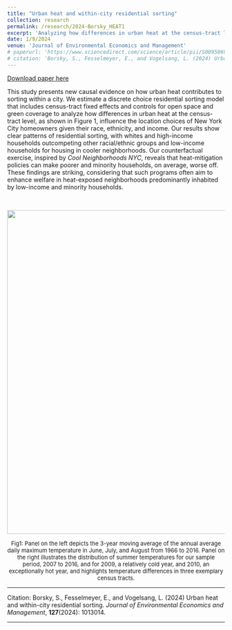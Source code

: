 ```yaml
---
title: "Urban heat and within-city residential sorting"
collection: research
permalink: /research/2024-Borsky_HEAT1
excerpt: 'Analyzing how differences in urban heat at the census-tract level influence the location choices of New York City homeowners given their race, ethnicity, and income.'
date: 1/9/2024
venue: 'Journal of Environmental Economics and Management'
# paperurl: 'https://www.sciencedirect.com/science/article/pii/S0095069624000883'
# citation: 'Borsky, S., Fesselmeyer, E., and Vogelsang, L. (2024) Urban heat and within-city residential sorting. Journal of Environmental Economics and Management, 127(2024): 103014.'
---
```


<a href='https://www.sciencedirect.com/science/article/pii/S0095069624000883'>Download paper here</a>

This study presents new causal evidence on how urban heat contributes to sorting within a city. We estimate a discrete choice residential sorting model that includes census-tract fixed effects and controls for open space and green coverage to analyze how differences in urban heat at the census-tract level, as shown in Figure 1, influence the location choices of New York City homeowners given their race, ethnicity, and income. Our results show clear patterns of residential sorting, with whites and high-income households outcompeting other racial/ethnic groups and low-income households for housing in cooler neighborhoods. Our counterfactual exercise, inspired by *Cool Neighborhoods NYC*, reveals that heat-mitigation policies can make poorer and minority households, on average, worse off. These findings are striking, considering that such programs often aim to enhance welfare in heat-exposed neighborhoods predominantly inhabited by low-income and minority households. 

<br />

<p align="center"> 
<img src="https://sborsky.github.io/images/nyc_heat.jpg" width="750">
</p>
<p align="center">
<font size="2">Fig1: Panel on the left depicts the 3-year moving average of the annual average daily maximum temperature in June, July, and August from 1966 to 2016. Panel on the right illustrates the distribution of summer temperatures for our sample period, 2007 to 2016, and for 2009, a relatively cold year, and 2010, an exceptionally hot year, and highlights temperature differences in three exemplary census tracts.</font>
</p>




---

Citation: Borsky, S., Fesselmeyer, E., and Vogelsang, L.  (2024) Urban heat and within-city residential sorting. *Journal of Environmental Economics and Management*, **127**(2024): 1013014.

---

